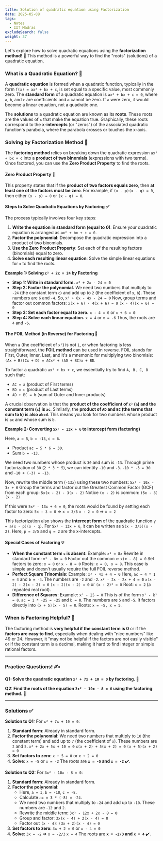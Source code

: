 ```yaml
---
title: Solution of quadratic equation using Factorization
date: 2025-05-08
tags:
  - Notes 
  - IIT Madras
excludeSearch: false
weight: 37
---
```


Let's explore how to solve quadratic equations using the **factorization method**! 🧩 This method is a powerful way to find the "roots" (solutions) of a quadratic equation.

### What is a Quadratic Equation? 🧐

A **quadratic equation** is formed when a quadratic function, typically in the form `f(x) = ax² + bx + c`, is set equal to a specific value, most commonly zero. The **standard form** of a quadratic equation is `ax² + bx + c = 0`, where `a`, `b`, and `c` are coefficients and `a` cannot be zero. If `a` were zero, it would become a linear equation, not a quadratic one.

The **solutions** to a quadratic equation are known as its **roots**. These roots are the values of `x` that make the equation true. Graphically, these roots correspond to the **x-intercepts** (or "zeros") of the associated quadratic function's parabola, where the parabola crosses or touches the x-axis.

### Solving by Factorization Method 🌱

The **factoring method** relies on breaking down the quadratic expression `ax² + bx + c` into a **product of two binomials** (expressions with two terms). Once factored, you can use the **Zero Product Property** to find the roots.

#### Zero Product Property 🤝
This property states that if the **product of two factors equals zero**, then **at least one of the factors must be zero**.
For example, if `(x - p)(x - q) = 0`, then either `(x - p) = 0` or `(x - q) = 0`.

#### Steps to Solve Quadratic Equations by Factoring ✅

The process typically involves four key steps:

1.  **Write the equation in standard form (equal to 0)**: Ensure your quadratic equation is arranged as `ax² + bx + c = 0`.
2.  **Factor the polynomial**: Decompose the quadratic expression into a product of two binomials.
3.  **Use the Zero Product Property**: Set each of the resulting factors (binomials) equal to zero.
4.  **Solve each resulting linear equation**: Solve the simple linear equations for `x` to find the roots.

**Example 1: Solving `x² + 2x = 24` by Factoring**

*   **Step 1: Write in standard form.**
    `x² + 2x - 24 = 0`
*   **Step 2: Factor the polynomial.**
    We need two numbers that multiply to `-24` (the constant term `c`) and add up to `2` (the coefficient of `x`, `b`). These numbers are `6` and `-4`.
    So, `x² + 6x - 4x - 24 = 0`
    Now, group terms and factor out common factors:
    `x(x + 6) - 4(x + 6) = 0`
    `(x - 4)(x + 6) = 0`
*   **Step 3: Set each factor equal to zero.**
    `x - 4 = 0` or `x + 6 = 0`
*   **Step 4: Solve each linear equation.**
    `x = 4` or `x = -6`
    Thus, the roots are `4` and `-6`.

#### The FOIL Method (in Reverse) for Factoring 🔄

When `a` (the coefficient of `x²`) is not `1`, or when factoring is less straightforward, the **FOIL method** can be used in reverse. FOIL stands for First, Outer, Inner, Last, and it's a mnemonic for multiplying two binomials:
`(Ax + B)(Cx + D) = ACx² + (AD + BC)x + BD`.

To factor a quadratic `ax² + bx + c`, we essentially try to find `A, B, C, D` such that:
*   `AC = a` (product of First terms)
*   `BD = c` (product of Last terms)
*   `AD + BC = b` (sum of Outer and Inner products)

A crucial observation is that the **product of the coefficient of `x²` (`a`) and the constant term (`c`) is `ac`**. Similarly, the **product of `AD` and `BC` (the terms that sum to `b`) is also `abcd`**. This means you look for two numbers whose product is `ac` and whose sum is `b`.

**Example 2: Converting `5x² - 13x + 6` to intercept form (factoring)**

Here, `a = 5`, `b = -13`, `c = 6`.
*   Product `ac = 5 * 6 = 30`.
*   Sum `b = -13`.

We need two numbers whose product is `30` and sum is `-13`. Through prime factorization of `30` (`2 * 3 * 5`), we can identify `-10` and `-3`.
`-10 * -3 = 30` and `-10 + (-3) = -13`.

Now, rewrite the middle term (`-13x`) using these two numbers:
`5x² - 10x - 3x + 6`
Group the terms and factor out the Greatest Common Factor (GCF) from each group:
`5x(x - 2) - 3(x - 2)`
Notice `(x - 2)` is common:
`(5x - 3)(x - 2)`

If this were `5x² - 13x + 6 = 0`, the roots would be found by setting each factor to zero:
`5x - 3 = 0` => `x = 3/5`
`x - 2 = 0` => `x = 2`

This factorization also shows the **intercept form** of the quadratic function `y = a(x - p)(x - q)`. For `5x² - 13x + 6`, it can be written as `5(x - 3/5)(x - 2)`. Here, `p = 3/5` and `q = 2` are the x-intercepts.

#### Special Cases of Factoring 💡

*   **When the constant term `c` is absent**:
    Example: `x² = 8x`
    Rewrite in standard form: `x² - 8x = 0`
    Factor out the common `x`: `x(x - 8) = 0`
    Set factors to zero: `x = 0` or `x - 8 = 0`
    Roots: `x = 0, x = 8`. This case is simple and doesn't usually require the full FOIL reverse method.
*   **Perfect Square Trinomials**:
    Example: `x² - 4x + 4 = 0`
    Here, `ac = 4 * 1 = 4` and `b = -4`. The numbers are `-2` and `-2`.
    `x² - 2x - 2x + 4 = 0`
    `x(x - 2) - 2(x - 2) = 0`
    `(x - 2)(x - 2) = 0` or `(x - 2)² = 0`
    Root: `x = 2` (a repeated real root).
*   **Difference of Squares**:
    Example: `x² - 25 = 0`
    This is of the form `x² - k² = 0`. `ac = 1 * -25 = -25` and `b = 0`. The numbers are `5` and `-5`.
    It factors directly into `(x + 5)(x - 5) = 0`.
    Roots: `x = -5, x = 5`.

### When is Factoring Helpful? 🤔

The factoring method is **very helpful if the constant term is 0** or if the **factors are easy to find**, especially when dealing with "nice numbers" like 49 or 24. However, it "may not be helpful if the factors are not easily visible" or if the constant term is a decimal, making it hard to find integer or simple rational factors.

---

### Practice Questions! ✍️

**Q1: Solve the quadratic equation `x² + 7x + 10 = 0` by factoring. 🎯**

**Q2: Find the roots of the equation `3x² - 10x - 8 = 0` using the factoring method. 🧩**

---

### Solutions ✅

**Solution to Q1:**
For `x² + 7x + 10 = 0`:
1.  **Standard form**: Already in standard form.
2.  **Factor the polynomial**: We need two numbers that multiply to `10` (the constant term) and add up to `7` (the coefficient of `x`). These numbers are `2` and `5`.
    `x² + 2x + 5x + 10 = 0`
    `x(x + 2) + 5(x + 2) = 0`
    `(x + 5)(x + 2) = 0`
3.  **Set factors to zero**:
    `x + 5 = 0` or `x + 2 = 0`
4.  **Solve**:
    `x = -5` or `x = -2`
The roots are **`x = -5` and `x = -2`** ✔️.

**Solution to Q2:**
For `3x² - 10x - 8 = 0`:
1.  **Standard form**: Already in standard form.
2.  **Factor the polynomial**:
    *   Here, `a = 3`, `b = -10`, `c = -8`.
    *   Calculate `ac = 3 * (-8) = -24`.
    *   We need two numbers that multiply to `-24` and add up to `-10`. These numbers are `-12` and `2`.
    *   Rewrite the middle term: `3x² - 12x + 2x - 8 = 0`
    *   Group and factor: `3x(x - 4) + 2(x - 4) = 0`
    *   Factor out `(x - 4)`: `(3x + 2)(x - 4) = 0`
3.  **Set factors to zero**:
    `3x + 2 = 0` or `x - 4 = 0`
4.  **Solve**:
    `3x = -2` => `x = -2/3`
    `x = 4`
The roots are **`x = -2/3` and `x = 4`** ✔️.